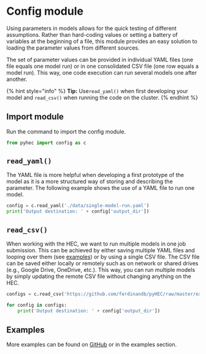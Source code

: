 # Config module

Using parameters in models allows for the quick testing of different assumptions. Rather than hard-coding values or setting a battery of variables at the beginning of a file, this module provides an easy solution to loading the parameter values from different sources.

The set of parameter values can be provided in individual YAML files \(one file equals one model run\) or in one consolidated CSV file \(one row equals a model run\). This way, one code execution can run several models one after another.

{% hint style="info" %}
**Tip:** Use`read_yaml()` when first developing your model and `read_csv()` when running the code on the cluster.
{% endhint %}

## Import module

Run the command to import the config module.

```python
from pyhec import config as c
```

## `read_yaml()`

The YAML file is more helpful when developing a first prototype of the model as it is a more structured way of storing and describing the parameter. The following example shows the use of a YAML file to run one model.

```python
config = c.read_yaml('./data/single-model-run.yaml')
print('Output destination: ' + config['output_dir'])
```

## `read_csv()`

When working with the HEC, we want to run multiple models in one job submission. This can be achieved by either saving multiple YAML files and looping over them \(see [examples](https://github.com/ferdinandb/pyHEC/tree/master/examples/config)\) or by using a single CSV file. The CSV file can be saved either locally or remotely such as on network or shared drives \(e.g., Google Drive, OneDrive, etc.\). This way, you can run multiple models by simply updating the remote CSV file without changing anything on the HEC.

```python
configs = c.read_csv('https://github.com/ferdinandb/pyHEC/raw/master/examples/config/data/multiple-model-runs.csv')

for config in configs:
    print('Output destination: ' + config['output_dir'])
```

## Examples

More examples can be found on [GitHub](https://github.com/ferdinandb/pyHEC/tree/master/examples/config) or in the examples section.

